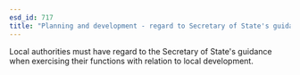 ```yaml
---
esd_id: 717
title: "Planning and development - regard to Secretary of State's guidance"
---
```


Local authorities must have regard to the Secretary of State's guidance when exercising their functions with relation to local development.

